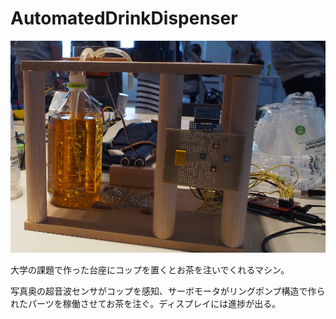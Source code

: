 # AutomatedDrinkDispenser
 <img src="pic_git.JPG" />
 <p>大学の課題で作った台座にコップを置くとお茶を注いでくれるマシン。</p>
 <p>写真奥の超音波センサがコップを感知、サーボモータがリングポンプ構造で作られたパーツを稼働させてお茶を注ぐ。ディスプレイには進捗が出る。</p>
